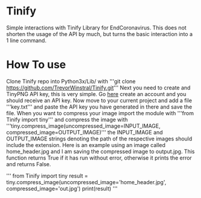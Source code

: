 # Tinify
Simple interactions with Tinify Library for EndCoronavirus. This does not shorten the usage of the API by much, but turns the basic interaction into a 1 line command.

# How To use
Clone Tinify repo into Python3x/Lib/ with '''git clone https://github.com/TrevorWinstral/Tinify.git'''
Next you need to create and TinyPNG API key, this is very simple. Go [here](https://tinypng.com/developers) create an account and you should receive an API key.
Now move to your current project and add a file '''key.txt''' and paste the API key you have generated in there and save the file.
When you want to compress your image import the module with '''from Tinify import tiny''' and compress the image with '''tiny.compress_image(uncompressed_image=INPUT_IMAGE, compressed_image=OUTPUT_IMAGE)''' the INPUT_IMAGE and OUTPUT_IMAGE strings denoting the path of the respective images should include the extension. Here is an example using an image called home_header.jpg and I am saving the compressed image to output.jpg. This function returns True if it has run without error, otherwise it prints the error and returns False.

'''
from Tinify import tiny
result = tiny.compress_image(uncompressed_image='home_header.jpg', compressed_image='out.jpg')
print(result)
'''
